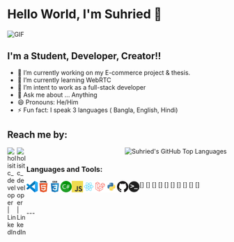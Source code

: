 # Hello World, I'm Suhried  👋

 <img align="center" alt="GIF" src="https://github.com/arsentieva/arsentieva/blob/main/code.gif?raw=true" width="100%" height="320" />


## I'm a Student, Developer, Creator!!
- 🔭 I’m currently working on my E-commerce project & thesis.
- 🌱 I’m currently learning WebRTC
- 👯 I’m intent to work as a full-stack developer
- 💬 Ask me about ... Anything
- 😄 Pronouns: He/Him
- ⚡ Fun fact: I speak 3 languages ( Bangla, English, Hindi)


## Reach me by:

[<img background="white" align="left" alt="holisitc_developer | LinkedIn" width="22px" src="https://cdn.jsdelivr.net/npm/simple-icons@v3/icons/linkedin.svg" />][linkedin]

[<img color="blue" align="left" alt="holisitc_developer | LinkedIn" width="22px" src="https://cdn.jsdelivr.net/npm/simple-icons@3.13.0/icons/instagram.svg" />][instagram]
<img align="right" alt="Suhried's GitHub Top Languages" src="https://github-readme-stats.vercel.app/api/top-langs/?username=suhried" />
<br/>

### Languages and Tools:


[<img align="left" alt="Visual Studio Code" width="26px" src="https://raw.githubusercontent.com/github/explore/80688e429a7d4ef2fca1e82350fe8e3517d3494d/topics/visual-studio-code/visual-studio-code.png" />]
[<img align="left" alt="HTML5" width="26px" src="https://raw.githubusercontent.com/github/explore/80688e429a7d4ef2fca1e82350fe8e3517d3494d/topics/html/html.png" />]
[<img align="left" alt="CSS3" width="26px" src="https://raw.githubusercontent.com/github/explore/80688e429a7d4ef2fca1e82350fe8e3517d3494d/topics/css/css.png" />]
[<img align="left" alt="CSharp" width="26px" src="https://raw.githubusercontent.com/github/explore/80688e429a7d4ef2fca1e82350fe8e3517d3494d/topics/csharp/csharp.png" />]
[<img align="left" alt="JavaScript" width="26px" src="https://raw.githubusercontent.com/github/explore/80688e429a7d4ef2fca1e82350fe8e3517d3494d/topics/javascript/javascript.png" />]
[<img align="left" alt="React" width="26px" src="https://raw.githubusercontent.com/github/explore/80688e429a7d4ef2fca1e82350fe8e3517d3494d/topics/react/react.png" />]
[<img align="left" alt="Laravel" width="26px" src="https://raw.githubusercontent.com/github/explore/80688e429a7d4ef2fca1e82350fe8e3517d3494d/topics/laravel/laravel.png" />]
[<img align="left" alt="python" width="26px" src="https://raw.githubusercontent.com/github/explore/80688e429a7d4ef2fca1e82350fe8e3517d3494d/topics/python/python.png" />]
[<img align="left" alt="GitHub" width="26px" src="https://raw.githubusercontent.com/github/explore/78df643247d429f6cc873026c0622819ad797942/topics/github/github.png" />]
[<img align="left" alt="Terminal" width="26px" src="https://raw.githubusercontent.com/github/explore/80688e429a7d4ef2fca1e82350fe8e3517d3494d/topics/terminal/terminal.png" />]

<br />
<br />
---




[youtube]: https://www.youtube.com/channel/UCI2zH7ajBOutNp5cQ54x6hw
[instagram]: https://www.instagram.com/shanto_datta/
[linkedin]: https://www.linkedin.com/in/suhried-datta-2118b2186/
